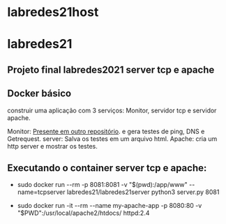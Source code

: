 # labredes21host
# labredes21
## Projeto final labredes2021 server tcp e apache

## Docker básico
construir uma aplicação com 3 serviços: Monitor, servidor tcp e servidor apache.

Monitor: [Presente em outro repositório](https://github.com/hitalofm/labredes21). e gera testes de ping, DNS e Getrequest.
server: Salva os testes em um arquivo html.
Apache: cria um http server e mostrar os testes.

## Executando o container server tcp e apache:

- sudo docker run --rm -p 8081:8081 -v "$(pwd):/app/www" --name=tcpserver labredes21/labredes21server python3 server.py 8081

- sudo docker run -it --rm --name my-apache-app -p 8080:80 -v "$PWD":/usr/local/apache2/htdocs/ httpd:2.4
